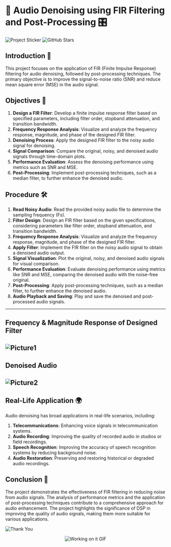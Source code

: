 # 🎵 Audio Denoising using FIR Filtering and Post-Processing 🎛️
![Project Sticker](https://img.shields.io/badge/Matlab-Project-blue?style=flat-square&logo=matlab)  ![GitHub Stars](https://img.shields.io/github/stars/yourusername/Matlab-CGPA-Calculator?style=social)

## Introduction 📜
This project focuses on the application of FIR (Finite Impulse Response) filtering for audio denoising, followed by post-processing techniques. The primary objective is to improve the signal-to-noise ratio (SNR) and reduce mean square error (MSE) in the audio signal.

## Objectives 🎯
1. **Design a FIR Filter**: Develop a finite impulse response filter based on specified parameters, including filter order, stopband attenuation, and transition bandwidth.
2. **Frequency Response Analysis**: Visualize and analyze the frequency response, magnitude, and phase of the designed FIR filter.
3. **Denoising Process**: Apply the designed FIR filter to the noisy audio signal for denoising.
4. **Signal Comparison**: Compare the original, noisy, and denoised audio signals through time-domain plots.
5. **Performance Evaluation**: Assess the denoising performance using metrics such as SNR and MSE.
6. **Post-Processing**: Implement post-processing techniques, such as a median filter, to further enhance the denoised audio.

## Procedure 🛠️
1. **Read Noisy Audio**: Read the provided noisy audio file to determine the sampling frequency (Fs).
2. **Filter Design**: Design an FIR filter based on the given specifications, considering parameters like filter order, stopband attenuation, and transition bandwidth.
3. **Frequency Response Analysis**: Visualize and analyze the frequency response, magnitude, and phase of the designed FIR filter.
4. **Apply Filter**: Implement the FIR filter on the noisy audio signal to obtain a denoised audio output.
5. **Signal Visualization**: Plot the original, noisy, and denoised audio signals for visual comparison.
6. **Performance Evaluation**: Evaluate denoising performance using metrics like SNR and MSE, comparing the denoised audio with the noise-free original.
7. **Post-Processing**: Apply post-processing techniques, such as a median filter, to further enhance the denoised audio.
8. **Audio Playback and Saving**: Play and save the denoised and post-processed audio signals.

---
## Frequency & Magnitude Response of Designed Filter 
![Picture1](https://github.com/user-attachments/assets/78718753-794c-4efc-8fb6-c69c5df8a123)  
---
## Denoised Audio
![Picture2](https://github.com/user-attachments/assets/6a4da4a5-aaf4-4ee1-918c-713fcd872eea)
---
## Real-Life Application 🌍
Audio denoising has broad applications in real-life scenarios, including:

1. **Telecommunications**: Enhancing voice signals in telecommunication systems.
2. **Audio Recording**: Improving the quality of recorded audio in studios or field recordings.
3. **Speech Recognition**: Improving the accuracy of speech recognition systems by reducing background noise.
4. **Audio Restoration**: Preserving and restoring historical or degraded audio recordings.

## Conclusion 🏁
The project demonstrates the effectiveness of FIR filtering in reducing noise from audio signals. The analysis of performance metrics and the application of post-processing techniques contribute to a comprehensive approach for audio enhancement. The project highlights the significance of DSP in improving the quality of audio signals, making them more suitable for various applications.

![Thank You](https://img.shields.io/badge/Thank%20You!-blue?style=flat-square&logo=smile)

<!-- Graphical GIF Animation -->
<div class="gif-container" style="text-align: center; margin-bottom: 20px;">
  <img src="https://i.giphy.com/media/v1.Y2lkPTc5MGI3NjExYzdob2I4cHdsdWhnbmtmYTBxbnk4cnl2YjZ1bGw5ZGZvMXBwdWc4bSZlcD12MV9pbnRlcm5hbF9naWZfYnlfaWQmY3Q9Zw/00n6TSoGffGTLXSMPO/giphy.gif" alt="Working on it GIF" />
</div>

